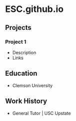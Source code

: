 # ESC.github.io

## Projects
### Project 1
- Description
- Links

## Education
- Clemson University

## Work History
- General Tutor | USC Upstate
